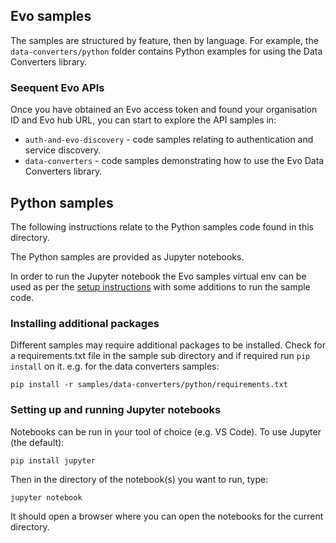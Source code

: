 ## Evo samples

The samples are structured by feature, then by language. For example, the `data-converters/python` folder contains Python
examples for using the Data Converters library.

### Seequent Evo APIs

Once you have obtained an Evo access token and found your organisation ID and Evo hub URL, you can start to explore the API samples in:

- `auth-and-evo-discovery` - code samples relating to authentication and service discovery.
- `data-converters` - code samples demonstrating how to use the Evo Data Converters library.

## Python samples

The following instructions relate to the Python samples code found in this directory.

The Python samples are provided as Jupyter notebooks. 

In order to run the Jupyter notebook the Evo samples virtual env can be used as per the [setup instructions](../README.md#setting-up-environment) with some additions to run the sample code.

### Installing additional packages

Different samples may require additional packages to be installed.   Check for a requirements.txt file in the sample sub directory and if required run `pip install` on it.  e.g. for the data converters samples:

```
pip install -r samples/data-converters/python/requirements.txt
```

### Setting up and running Jupyter notebooks

Notebooks can be run in your tool of choice (e.g. VS Code). To use Jupyter (the default):

```
pip install jupyter
```

Then in the directory of the notebook(s) you want to run, type:

```
jupyter notebook
```

It should open a browser where you can open the notebooks for the current directory.